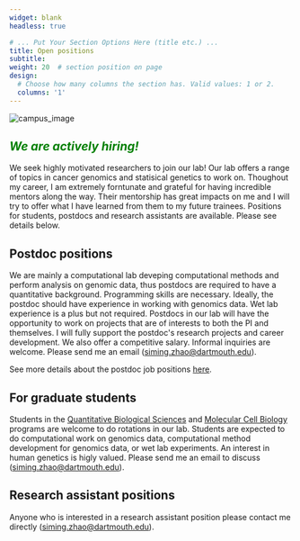 ```yaml
---
widget: blank
headless: true

# ... Put Your Section Options Here (title etc.) ...
title: Open positions
subtitle:
weight: 20  # section position on page
design:
  # Choose how many columns the section has. Valid values: 1 or 2.
  columns: '1'
---
```


![campus_image](college_campus.jpeg)

## <span style="color:green"> *We are actively hiring!* </span>

We seek highly motivated researchers to join our lab! Our lab offers a range of topics in cancer genomics and statisical genetics to work on. Thoughout my career, I am extremely forntunate and grateful for having incredible mentors along the way. Their mentorship has great impacts on me and I will try to offer what I have learned from them to my future trainees. Positions for students, postdocs and research assistants are available. Please see details below.

## Postdoc positions

We are mainly a computational lab deveping computational methods and perform analysis on genomic data, thus postdocs are required to have a quantitative background. Programming skills are necessary. Ideally, the postdoc should have experience in working with genomics data. Wet lab experience is a plus but not required. Postdocs in our lab will have the opportunity to work on projects that are of interests to both the PI and themselves. I will fully support the postdoc's research projects and career development. We also offer a competitive salary. Informal inquiries are welcome. Please send me an email (siming.zhao@dartmouth.edu).

See more details about the postdoc job positions [here](https://geiselmed.dartmouth.edu/bmds/2021/07/20/post-doctoral-scholar-position-in-the-department-of-biomedical-data-science-at-dartmouth/).

## For graduate students

Students in the [Quantitative Biological Sciences](https://geiselmed.dartmouth.edu/qbs/) and [Molecular Cell Biology](https://graduate.dartmouth.edu/mcb/) programs are welcome to do rotations in our lab. Students are expected to do computational work on genomics data, computational method development for genomics data, or wet lab experiments. An interest in human genetics is higly valued. Please send me an email to discuss (siming.zhao@dartmouth.edu).

## Research assistant positions
Anyone who is interested in a research assistant position please contact me directly (siming.zhao@dartmouth.edu). 

 
